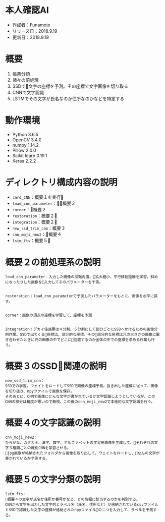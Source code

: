 # 本人確認AI
- 作成者：Funamoto
- リリース日：2018.9.19
- 更新日：2018.9.19

# 概要
1. 帳票分類
2. 諸々の前処理
3. SSDで文字の座標を予測。その座標で文字画像を切り取る
4. CNNで文字認識
5. LSTMでその文字が氏名なのか住所なのかなどを特定する


# 動作環境
- Python 3.6.5
- OpenCV 3.4.0
- numpy 1.14.2
- Pillow 2.0.0
- Scikit learn 0.19.1
- Keras  2.2.2


# ディレクトリ構成内容の説明
- `card_CNN`：概要１を実行
- `load_cnn_parameter`：概要２
- `corner`：概要２
- `restoration`：概要２
- `integration`：概要２
- `new_ssd_trim_cnn`：概要３
- `cnn_moji_new2`：概要４
- `lstm_fts`：概要５





# 概要２の前処理系の説明
```
load_cnn_parameter：入力した画像の回転角度、拡大縮小、平行移動距離を学習。斜めになったりした画像を入力してそのパラメーターを予測。


restoration：load_cnn_parameterで予測したパラメーターをもとに、画像を水平に戻す。


corner：画像の頂点の座標を学習して、座標を予測


integration：デカイ住民票は４分割、５分割にして部分ごとにSSDへかけるための画像分割作業。SSDで出てくる座標は、部分的な座標。その部分的な座標は元の大きさの画像に繋ぎ合わせたときに元の画像の中でどこに位置するのか全体の中での座標を求める作業も行う。

```


# 概要３のSSD関連の説明
```
new_ssd_trim_cnn：
SSDでの学習。ウェイトをロードしてSSDで画像の座標予測。抜き出した座標に従って、画像を切り抜き、npyファイルで画像を保存。
そのあとに、CNNで画像にどんな文字が書かれているか文字認識しようとしているが、このCNNの部分は精度が悪いので無視。この後のcnn_moji_new2で本格的な文字認識を行う。
```


# 概要４の文字認識の説明
```
cnn_moji_new2：
ひらがな、カタカナ、漢字、数字、アルファベットの学習用画像を生成して、それぞれの文字５種類ごとの識別CNNを学習させる。
jpg画像が格納されたフォルダから画像を取り出して、ウェイトをロードし、なんの文字が書かれているか予測する。
```


# 概要５の文字分類の説明
```
lstm_fts：
概要４の文字が氏名か住所か番号かなど、どの情報に該当するのかを判別する。
CNNから文字を出力した文字列とラベル名（氏名、住所など）が格納されているcsvファイルとSSDで認識した文字の座標が格納されたnpyファイルの二つを入力して、ラベルを予測する。

```



